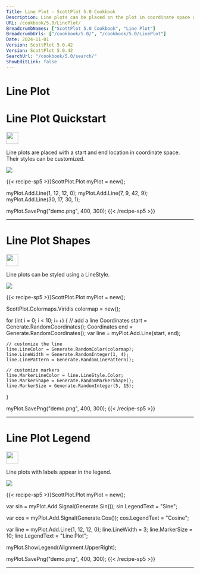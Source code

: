 ```yaml
---
Title: Line Plot - ScottPlot 5.0 Cookbook
Description: Line plots can be placed on the plot in coordinate space using a Start, End, and an optional LineStyle.
URL: /cookbook/5.0/LinePlot/
BreadcrumbNames: ["ScottPlot 5.0 Cookbook", "Line Plot"]
BreadcrumbUrls: ["/cookbook/5.0/", "/cookbook/5.0/LinePlot"]
Date: 2024-11-01
Version: ScottPlot 5.0.42
Version: ScottPlot 5.0.42
SearchUrl: "/cookbook/5.0/search/"
ShowEditLink: false
---
```


<h1>Line Plot</h1>


<div class='d-flex align-items-center mt-5'>
<h1 class='me-2 text-dark my-0 border-0'>Line Plot Quickstart</h1>
<a href='/cookbook/5.0/LinePlot/LineQuickStart' target='_blank'>
<img src='/images/icons/new-window.svg' style='height: 2rem;' class='new-window-icon'>
</a>
</div>

Line plots are placed with a start and end location in coordinate space. Their styles can be customized.

[![](/cookbook/5.0/images/LineQuickStart.png?241101192719)](/cookbook/5.0/images/LineQuickStart.png?241101192719)

{{< recipe-sp5 >}}ScottPlot.Plot myPlot = new();

myPlot.Add.Line(1, 12, 12, 0);
myPlot.Add.Line(7, 9, 42, 9);
myPlot.Add.Line(30, 17, 30, 1);

myPlot.SavePng("demo.png", 400, 300);
{{< /recipe-sp5 >}}

<hr class='my-5 invisible'>



<div class='d-flex align-items-center mt-5'>
<h1 class='me-2 text-dark my-0 border-0'>Line Plot Shapes</h1>
<a href='/cookbook/5.0/LinePlot/LinePlotStyles' target='_blank'>
<img src='/images/icons/new-window.svg' style='height: 2rem;' class='new-window-icon'>
</a>
</div>

Line plots can be styled using a LineStyle.

[![](/cookbook/5.0/images/LinePlotStyles.png?241101192719)](/cookbook/5.0/images/LinePlotStyles.png?241101192719)

{{< recipe-sp5 >}}ScottPlot.Plot myPlot = new();

ScottPlot.Colormaps.Viridis colormap = new();

for (int i = 0; i < 10; i++)
{
    // add a line
    Coordinates start = Generate.RandomCoordinates();
    Coordinates end = Generate.RandomCoordinates();
    var line = myPlot.Add.Line(start, end);

    // customize the line
    line.LineColor = Generate.RandomColor(colormap);
    line.LineWidth = Generate.RandomInteger(1, 4);
    line.LinePattern = Generate.RandomLinePattern();

    // customize markers
    line.MarkerLineColor = line.LineStyle.Color;
    line.MarkerShape = Generate.RandomMarkerShape();
    line.MarkerSize = Generate.RandomInteger(5, 15);
}

myPlot.SavePng("demo.png", 400, 300);
{{< /recipe-sp5 >}}

<hr class='my-5 invisible'>



<div class='d-flex align-items-center mt-5'>
<h1 class='me-2 text-dark my-0 border-0'>Line Plot Legend</h1>
<a href='/cookbook/5.0/LinePlot/LinePlotLegendQWER' target='_blank'>
<img src='/images/icons/new-window.svg' style='height: 2rem;' class='new-window-icon'>
</a>
</div>

Line plots with labels appear in the legend.

[![](/cookbook/5.0/images/LinePlotLegendQWER.png?241101192719)](/cookbook/5.0/images/LinePlotLegendQWER.png?241101192719)

{{< recipe-sp5 >}}ScottPlot.Plot myPlot = new();

var sin = myPlot.Add.Signal(Generate.Sin());
sin.LegendText = "Sine";

var cos = myPlot.Add.Signal(Generate.Cos());
cos.LegendText = "Cosine";

var line = myPlot.Add.Line(1, 12, 12, 0);
line.LineWidth = 3;
line.MarkerSize = 10;
line.LegendText = "Line Plot";

myPlot.ShowLegend(Alignment.UpperRight);

myPlot.SavePng("demo.png", 400, 300);
{{< /recipe-sp5 >}}

<hr class='my-5 invisible'>


